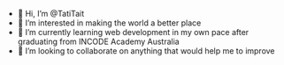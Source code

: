 - 👋 Hi, I’m @TatiTait
- 👀 I’m interested in making the world a better place
- 🌱 I’m currently learning web development in my own pace after graduating from INCODE Academy Australia
- 💞️ I’m looking to collaborate on anything that would help me to improve 


